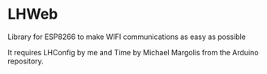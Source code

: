 # LHWeb
Library for ESP8266 to make WIFI communications as easy as possible

It requires LHConfig by me and Time by Michael Margolis from the Arduino repository.
